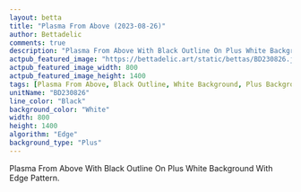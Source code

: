 ```yaml
---
layout: betta
title: "Plasma From Above (2023-08-26)"
author: Bettadelic
comments: true
description: "Plasma From Above With Black Outline On Plus White Background With Edge Pattern."
actpub_featured_image: "https://bettadelic.art/static/bettas/BD230826.jpg"
actpub_featured_image_width: 800
actpub_featured_image_height: 1400
tags: [Plasma From Above, Black Outline, White Background, Plus Background Pattern, Edge Pattern, August 2023]
unitName: "BD230826"
line_color: "Black"
background_color: "White"
width: 800
height: 1400
algorithm: "Edge"
background_type: "Plus"
---
```


Plasma From Above With Black Outline On Plus White Background With Edge Pattern.
